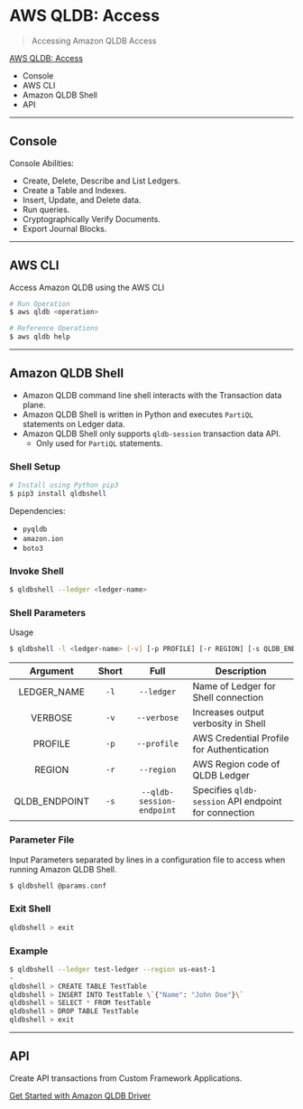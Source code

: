 # AWS QLDB: Access

> Accessing Amazon QLDB Access

[AWS QLDB: Access](https://docs.aws.amazon.com/qldb/latest/developerguide/accessing.html)

* Console
* AWS CLI
* Amazon QLDB Shell
* API

---

## Console

Console Abilities:
* Create, Delete, Describe and List Ledgers.
* Create a Table and Indexes.
* Insert, Update, and Delete data.
* Run queries.
* Cryptographically Verify Documents.
* Export Journal Blocks.

---

## AWS CLI

Access Amazon QLDB using the AWS CLI

```bash
# Run Operation
$ aws qldb <operation>

# Reference Operations
$ aws qldb help
```

---

## Amazon QLDB Shell

* Amazon QLDB command line shell interacts with the Transaction data plane.
* Amazon QLDB Shell is written in Python and executes `PartiQL` statements on Ledger data.
* Amazon QLDB Shell only supports `qldb-session` transaction data API.
  * Only used for `PartiQL` statements.

### Shell Setup

```bash
# Install using Python pip3
$ pip3 install qldbshell
```

Dependencies:
* `pyqldb`
* `amazon.ion`
* `boto3`

### Invoke Shell

```bash
$ qldbshell --ledger <ledger-name>
```

### Shell Parameters

Usage

```bash
$ qldbshell -l <ledger-name> [-v] [-p PROFILE] [-r REGION] [-s QLDB_ENDPOINT]
```

| Argument      | Short     | Full                      | Description                                          |
|:-------------:|:---------:|:-------------------------:| ---------------------------------------------------- |
| LEDGER_NAME   | `-l`      | `--ledger`                | Name of Ledger for Shell connection                  |
| VERBOSE       | `-v`      | `--verbose`               | Increases output verbosity in Shell                  |
| PROFILE       | `-p`      | `--profile`               | AWS Credential Profile for Authentication            |
| REGION        | `-r`      | `--region`                | AWS Region code of QLDB Ledger                       |
| QLDB_ENDPOINT | `-s`      | `--qldb-session-endpoint` | Specifies `qldb-session` API endpoint for connection |

### Parameter File

Input Parameters separated by lines in a configuration file to access when running Amazon QLDB Shell.

```bash
$ qldbshell @params.conf
```

### Exit Shell

```bash
qldbshell > exit
```

### Example

```bash
$ qldbshell --ledger test-ledger --region us-east-1
-
qldbshell > CREATE TABLE TestTable
qldbshell > INSERT INTO TestTable \`{"Name": "John Doe"}\`
qldbshell > SELECT * FROM TestTable
qldbshell > DROP TABLE TestTable
qldbshell > exit
```

---

## API

Create API transactions from Custom Framework Applications.

[Get Started with Amazon QLDB Driver](https://docs.aws.amazon.com/qldb/latest/developerguide/accessing.html)
